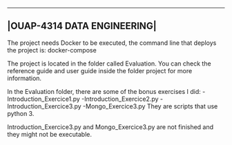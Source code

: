 -----------------------------
|OUAP-4314 DATA ENGINEERING|
-----------------------------

The project needs Docker to be executed, the command line that deploys the
project is: docker-compose

The project is located in the folder called Evaluation.
You can check the reference guide and user guide inside the folder project
for more information.

In the Evaluation folder, there are some of the bonus exercises I did:
	-Introduction_Exercice1.py
	-Introduction_Exercice2.py
	-Introduction_Exercice3.py
	-Mongo_Exercice3.py
They are scripts that use python 3.

Introduction_Exercice3.py and Mongo_Exercice3.py are not finished and they 
might not be executable.
